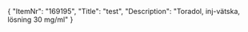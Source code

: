 {
  "ItemNr": "169195",
  "Title": "test",
  "Description": "Toradol, inj-vätska, lösning 30 mg/ml"
}